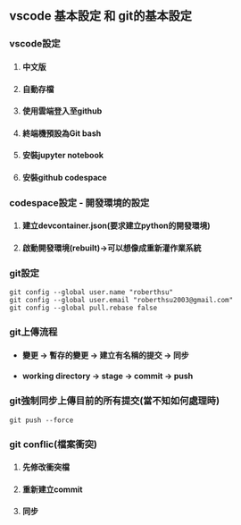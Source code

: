 ## vscode 基本設定 和 git的基本設定

### vscode設定
1. #### 中文版
2. #### 自動存檔
3. #### 使用雲端登入至github
4. #### 終端機預設為Git bash
5. #### 安裝jupyter notebook
6. #### 安裝github codespace

### codespace設定 - 開發環境的設定
1. #### 建立devcontainer.json(要求建立python的開發環境)
2. #### 啟動開發環境(rebuilt)->可以想像成重新灌作業系統

### git設定
```
git config --global user.name "roberthsu"
git config --global user.email "roberthsu2003@gmail.com"
git config --global pull.rebase false
```

### git上傳流程

- #### 變更 -> 暫存的變更 -> 建立有名稱的提交 -> 同步
- #### working directory -> stage -> commit -> push

### git強制同步上傳目前的所有提交(當不知如何處理時)

```
git push --force
```

### git conflic(檔案衝突)

1. #### 先修改衝突檔
2. #### 重新建立commit
3. #### 同步